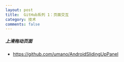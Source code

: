 ```yaml
---
layout: post
title:  GitHub系列 1：页面交互
category: 技术
comments: false
---
```


##### 上滑拖动页面

* <https://github.com/umano/AndroidSlidingUpPanel>


 
 
 
 
 
 
 
 
 
 
 
 
 
 
 
 
 